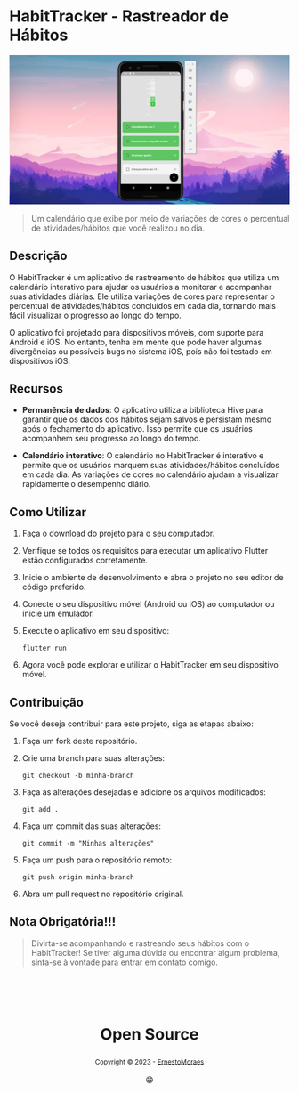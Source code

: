 # HabitTracker - Rastreador de Hábitos

![HabiTracker](https://github.com/ErnestoMoraes/HabitTracker/blob/main/lib/images/Captura%20de%20tela%202023-01-05%20172336.png)

> Um calendário que exibe por meio de variações de cores o percentual de atividades/hábitos que você realizou no dia.

## Descrição

O HabitTracker é um aplicativo de rastreamento de hábitos que utiliza um calendário interativo para ajudar os usuários a monitorar e acompanhar suas atividades diárias. Ele utiliza variações de cores para representar o percentual de atividades/hábitos concluídos em cada dia, tornando mais fácil visualizar o progresso ao longo do tempo.

O aplicativo foi projetado para dispositivos móveis, com suporte para Android e iOS. No entanto, tenha em mente que pode haver algumas divergências ou possíveis bugs no sistema iOS, pois não foi testado em dispositivos iOS.

## Recursos

- **Permanência de dados**: O aplicativo utiliza a biblioteca Hive para garantir que os dados dos hábitos sejam salvos e persistam mesmo após o fechamento do aplicativo. Isso permite que os usuários acompanhem seu progresso ao longo do tempo.

- **Calendário interativo**: O calendário no HabitTracker é interativo e permite que os usuários marquem suas atividades/hábitos concluídos em cada dia. As variações de cores no calendário ajudam a visualizar rapidamente o desempenho diário.

## Como Utilizar

1. Faça o download do projeto para o seu computador.

2. Verifique se todos os requisitos para executar um aplicativo Flutter estão configurados corretamente.

3. Inicie o ambiente de desenvolvimento e abra o projeto no seu editor de código preferido.

4. Conecte o seu dispositivo móvel (Android ou iOS) ao computador ou inicie um emulador.

5. Execute o aplicativo em seu dispositivo:

   ```
   flutter run
   ```

6. Agora você pode explorar e utilizar o HabitTracker em seu dispositivo móvel.

## Contribuição

Se você deseja contribuir para este projeto, siga as etapas abaixo:

1. Faça um fork deste repositório.

2. Crie uma branch para suas alterações:

   ```
   git checkout -b minha-branch
   ```

3. Faça as alterações desejadas e adicione os arquivos modificados:

   ```
   git add .
   ```

4. Faça um commit das suas alterações:

   ```
   git commit -m "Minhas alterações"
   ```

5. Faça um push para o repositório remoto:

   ```
   git push origin minha-branch
   ```

6. Abra um pull request no repositório original.

## Nota Obrigatória!!!

> Divirta-se acompanhando e rastreando seus hábitos com o HabitTracker! Se tiver alguma dúvida ou encontrar algum problema, sinta-se à vontade para entrar em contato comigo.

<div align="center">
  <br/>
  <br/>
  <br/>
    <div>
      <h1>Open Source</h1>
      <sub>Copyright © 2023 - <a href="https://github.com/ErnestoMoraes">ErnestoMoraes</sub></a>
    </div>
    <br/>
    😁
</div>
